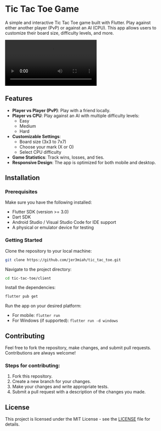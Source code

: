 # Tic Tac Toe Game

A simple and interactive Tic Tac Toe game built with Flutter. Play against either another player (PvP) or against an AI (CPU). This app allows users to customize their board size, difficulty levels, and more.

![Video Demo](client/assets/demo.mp4)

## Features

- **Player vs Player (PvP)**: Play with a friend locally.
- **Player vs CPU**: Play against an AI with multiple difficulty levels:
  - Easy
  - Medium
  - Hard
- **Customizable Settings**:
  - Board size (3x3 to 7x7)
  - Choose your mark (X or O)
  - Select CPU difficulty
- **Game Statistics**: Track wins, losses, and ties.
- **Responsive Design**: The app is optimized for both mobile and desktop.

## Installation

### Prerequisites

Make sure you have the following installed:

- Flutter SDK (version >= 3.0)
- Dart SDK
- Android Studio / Visual Studio Code for IDE support
- A physical or emulator device for testing

### Getting Started

Clone the repository to your local machine:

```bash
git clone https://github.com/jer3miah/tic_tac_toe.git
```

Navigate to the project directory:

```bash
cd tic-tac-toe/client
```

Install the dependencies:

```bash
flutter pub get
```

Run the app on your desired platform:

- For mobile: `flutter run`
- For Windows (if supported): `flutter run -d windows`

## Contributing

Feel free to fork the repository, make changes, and submit pull requests. Contributions are always welcome!

### Steps for contributing:
1. Fork this repository.
2. Create a new branch for your changes.
3. Make your changes and write appropriate tests.
4. Submit a pull request with a description of the changes you made.

## License

This project is licensed under the MIT License - see the [LICENSE](LICENSE) file for details.
